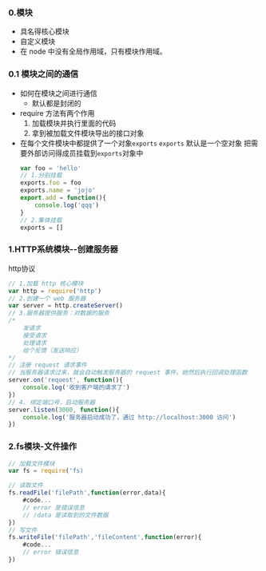 ### 0.模块
- 具名得核心模块
- 自定义模块
- 在 node 中没有全局作用域，只有模块作用域。
### 0.1 模块之间的通信
- 如何在模块之间进行通信
    + 默认都是封闭的
- require 方法有两个作用
    1. 加载模块并执行里面的代码
    2. 拿到被加载文件模块导出的接口对象
- 在每个文件模块中都提供了一个对象`exports`
    `exports` 默认是一个空对象
    把需要外部访问得成员挂载到`exports`对象中
    ```js
    var foo = 'hello'
    // 1.分别挂载
    exports.foo = foo
    exports.name = 'jojo'
    export.add = function(){
        console.log('qqq')
    }
    // 2.集体挂载
    exports = []
    ```
### 1.HTTP系统模块--创建服务器
http协议
```js
// 1.加载 http 核心模块
var http = require('http')
// 2.创建一个 web 服务器
var server = http.createServer()
// 3.服务器提供服务：对数据的服务
/*
    发请求
    接受请求
    处理请求
    给个反馈（发送响应）
*/
// 注册 request 请求事件
// 当服务器请求过来，就会自动触发服务器的 request 事件，她然后执行回调处理函数
server.on('request', function(){
    console.log('收到客户端的请求了')
})
// 4. 绑定端口号，启动服务器
server.listen(3000, function(){
    console.log('服务器启动成功了，通过 http://localhost:3000 访问')
})


```
### 2.fs模块-文件操作
```js
// 加载文件模块
var fs = require('fs) 

// 读取文件
fs.readFile('filePath',function(error,data){
    #code...
    // error 是错误信息
    // /data 是读取到的文件数据
})
// 写文件
fs.writeFile('filePath','fileContent',function(error){
    #code...
    // error 错误信息
})
```